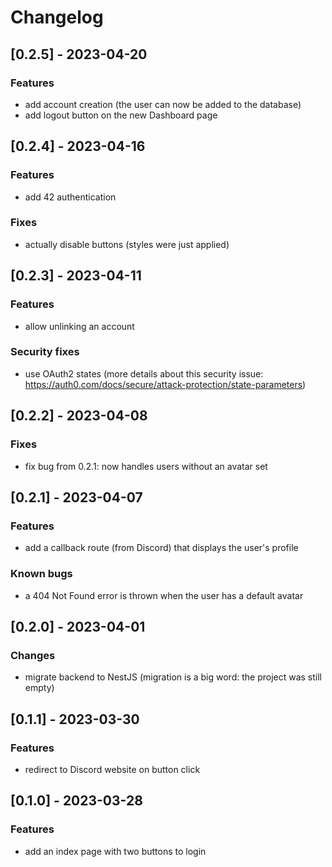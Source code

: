 # Changelog

## [0.2.5] - 2023-04-20

### Features

- add account creation (the user can now be added to the database)
- add logout button on the new Dashboard page

## [0.2.4] - 2023-04-16

### Features

- add 42 authentication

### Fixes

- actually disable buttons (styles were just applied)

## [0.2.3] - 2023-04-11

### Features

- allow unlinking an account

### Security fixes

- use OAuth2 states (more details about this security issue: https://auth0.com/docs/secure/attack-protection/state-parameters)

## [0.2.2] - 2023-04-08

### Fixes

- fix bug from 0.2.1: now handles users without an avatar set

## [0.2.1] - 2023-04-07

### Features

- add a callback route (from Discord) that displays the user's profile

### Known bugs

- a 404 Not Found error is thrown when the user has a default avatar

## [0.2.0] - 2023-04-01

### Changes

- migrate backend to NestJS (migration is a big word: the project was still empty)

## [0.1.1] - 2023-03-30

### Features

- redirect to Discord website on button click

## [0.1.0] - 2023-03-28

### Features

- add an index page with two buttons to login
